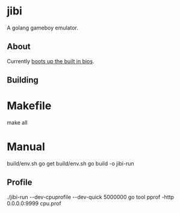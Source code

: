 jibi
====

A golang gameboy emulator.

## About

Currently [boots up the built in bios](http://youtu.be/hfgAkOZB4jU).


## Building

# Makefile

make all

# Manual

build/env.sh go get
build/env.sh go build -o jibi-run


## Profile

./jibi-run --dev-cpuprofile --dev-quick 5000000 <rom>
go tool pprof -http 0.0.0.0:9999 cpu.prof
